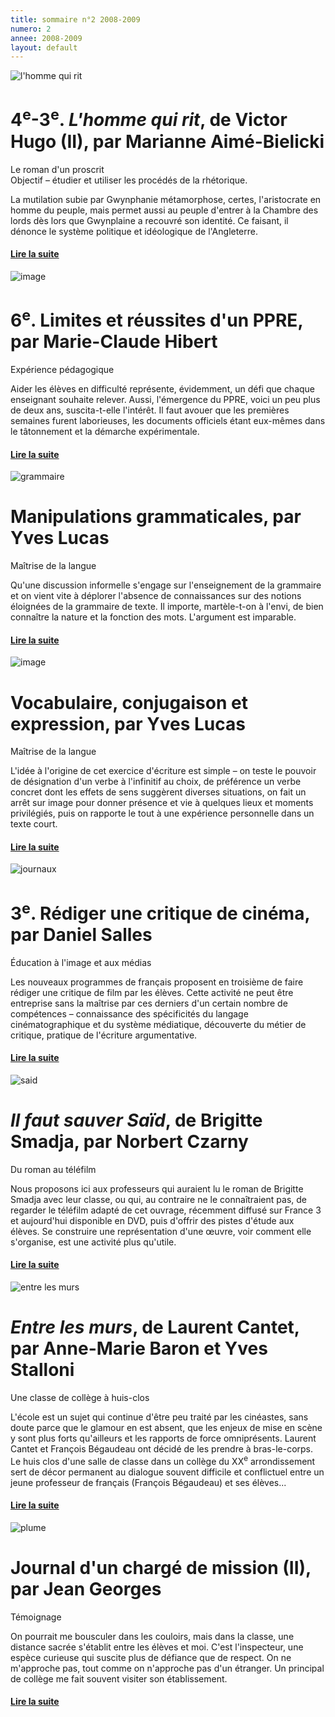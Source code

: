 ```yaml
---
title: sommaire n°2 2008-2009
numero: 2
annee: 2008-2009
layout: default
---
```

<img class="image" src="/pages/static/sommaires/images/hommerit_petite.jpg" alt="l'homme qui rit">
<h1>4<sup>e</sup>-3<sup>e</sup>. <em>L'homme qui rit</em>, de Victor Hugo (II), par Marianne Aimé-Bielicki</h1>
<p>Le roman d'un proscrit <br>
  Objectif – étudier et utiliser les procédés de la rhétorique.</p>
<p class="aligner">La mutilation subie par Gwynphanie  métamorphose, certes, l'aristocrate en homme du peuple, mais permet aussi au peuple d'entrer à la Chambre des lords dès lors que Gwynplaine a recouvré son identité. Ce faisant, il dénonce le système politique et idéologique de l'Angleterre.</p>
<h4><a href="/articles">Lire la suite</a></h4>
<img class="image" src="/pages/static/sommaires/images/ppre_petite.jpg" alt="image">
<h1>6<sup>e</sup>. Limites et réussites d'un PPRE, par Marie-Claude Hibert</h1>
<p>Expérience pédagogique</p>
<p class="aligner">Aider les élèves en difficulté représente, évidemment, un défi que chaque enseignant souhaite relever. Aussi, l'émergence du PPRE, voici un peu plus de deux ans, suscita-t-elle l'intérêt. Il faut avouer que les premières semaines furent laborieuses, les documents officiels étant eux-mêmes dans le tâtonnement et la démarche expérimentale.</p>
<h4><a href="/articles">Lire la suite</a></h4>
<img class="image" src="/pages/static/sommaires/images/grammaire_petite.jpg" alt="grammaire">
<h1>Manipulations grammaticales, par Yves Lucas</h1>
<p>Maîtrise de la langue</p>
<p class="aligner">Qu'une discussion informelle s'engage sur l'enseignement de la grammaire  et on vient vite à déplorer l'absence de connaissances sur des notions éloignées de la grammaire de texte. Il importe, martèle-t-on à l'envi, de bien connaître la nature et la fonction des mots. L'argument est imparable.</p>
<h4><a href="/articles">Lire la suite</a></h4>
<img class="image" src="/pages/static/sommaires/images/grammaire_petite_inversee.jpg" alt="image">
<h1>Vocabulaire, conjugaison et expression, par Yves Lucas</h1>
<p>Maîtrise de la langue</p>
<p class="aligner">L'idée à l'origine de cet exercice d'écriture est simple – on teste le pouvoir de désignation d'un verbe à l'infinitif au choix, de préférence un verbe concret dont les effets de sens suggèrent diverses situations, on fait un arrêt sur image pour donner présence et vie à quelques lieux et moments privilégiés, puis on rapporte le tout à une expérience personnelle dans un texte court.</p>
<h4><a href="/articles">Lire la suite</a></h4>
<img class="image" src="/pages/static/sommaires/images/journaux_petite.jpg" alt="journaux">
<h1>3<sup>e</sup>. Rédiger une critique de cinéma, par Daniel Salles</h1>
<p>Éducation à l'image et aux médias</p>
<p class="aligner">Les nouveaux programmes de français proposent en troisième de faire rédiger une critique de film par les élèves. Cette activité ne peut être entreprise sans la maîtrise par ces derniers d'un certain nombre de compétences – connaissance des spécificités du langage cinématographique et du système médiatique, découverte du métier de critique, pratique de l'écriture argumentative.</p>
<h4><a href="/articles">Lire la suite</a></h4>
<img class="image" src="/pages/static/sommaires/images/said_petite.jpg" alt="said">
<h1><em>Il faut sauver Saïd</em>, de Brigitte Smadja, par Norbert Czarny</h1>
<p>Du roman au téléfilm</p>
<p class="aligner">Nous proposons ici aux professeurs qui auraient lu le roman de Brigitte Smadja avec leur classe, ou qui, au contraire ne le connaîtraient pas, de regarder le téléfilm adapté de cet ouvrage, récemment diffusé sur France 3 et aujourd'hui disponible en DVD, puis d'offrir des pistes d'étude aux élèves. Se construire une représentation d'une &oelig;uvre, voir comment elle s'organise, est une activité plus qu'utile.</p>
<h4><a href="/articles">Lire la suite</a></h4>
<img class="image" src="/pages/static/sommaires/images/entrelesmurs_petite.jpg" alt="entre les murs">
<h1><em>Entre les murs</em>, de Laurent Cantet, par Anne-Marie Baron et Yves Stalloni</h1>
<p>Une classe de collège à huis-clos</p>
<p class="aligner">L'école est un sujet qui continue d'être peu traité par les cinéastes, sans doute parce que le glamour en est absent, que les enjeux de mise en scène y sont plus forts qu'ailleurs et les rapports de force omniprésents. Laurent Cantet et François Bégaudeau ont décidé de les prendre à bras-le-corps. Le huis clos d'une salle de classe dans un collège du XX<sup>e</sup> arrondissement sert de décor permanent au dialogue souvent difficile et conflictuel entre un jeune professeur de français (François Bégaudeau) et ses élèves...</p>
<h4><a href="/articles">Lire la suite</a></h4>
<img class="image" src="/pages/static/sommaires/images/plume_petite.jpg" alt="plume">
<h1>Journal d'un chargé de mission (II), par Jean Georges</h1>
<p>Témoignage</p>
<p class="aligner">On pourrait me bousculer dans les couloirs, mais dans la classe, une distance sacrée s'établit entre les élèves et moi. C'est l'inspecteur, une espèce curieuse qui suscite plus de défiance que de respect. On ne m'approche pas, tout comme on n'approche pas d'un étranger. Un principal de collège me fait souvent visiter son établissement.</p>
<h4><a href="/articles">Lire la suite</a></h4>





